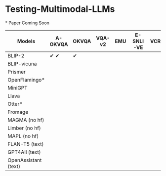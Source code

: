 # Testing-Multimodal-LLMs

\* Paper Coming Soon


| Models              | A-OKVQA | OKVQA | VQA-v2 | EMU | E-SNLI-VE | VCR |
|---------------------|---------|-------|--------|-----|-----------|-----|
| BLIP-2              |&#x2714; &#x2714;         |&#x2714;       |        |     |           |     |
| BLIP-vicuna         |         |       |        |     |           |     |
| Prismer             |         |       |        |     |           |     |
| OpenFlamingo*       |         |       |        |     |           |     |
| MiniGPT             |         |       |        |     |           |     |
| Llava               |         |       |        |     |           |     |
| Otter*              |         |       |        |     |           |     |
| Fromage             |         |       |        |     |           |     |
| MAGMA (no hf)       |         |       |        |     |           |     |
| Limber (no hf)      |         |       |        |     |           |     |
| MAPL (no hf)        |         |       |        |     |           |     |
| FLAN-T5 (text)      |         |       |        |     |           |     |
| GPT4AIl (text)      |         |       |        |     |           |     |
| OpenAssistant (text)|         |       |        |     |           |     |
